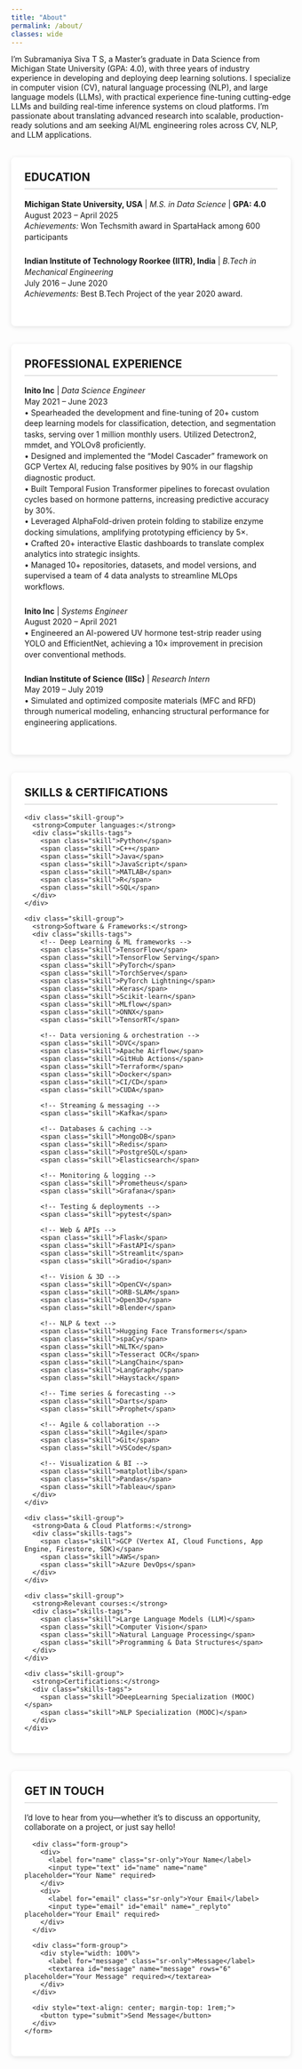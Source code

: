 ```yaml
---
title: "About"
permalink: /about/
classes: wide
---
```


<p class="intro">I’m Subramaniya Siva T S, a Master’s graduate in Data Science from Michigan State University (GPA: 4.0), with three years of industry experience in developing and deploying deep learning solutions. I specialize in computer vision (CV), natural language processing (NLP), and large language models (LLMs), with practical experience fine-tuning cutting-edge LLMs and building real-time inference systems on cloud platforms. I’m passionate about translating advanced research into scalable, production-ready solutions and am seeking AI/ML engineering roles across CV, NLP, and LLM applications.</p>

<div class="info-grid">
  <article class="card">
    <h2>Education</h2>
    <ul>
      <li>
        <strong>Michigan State University, USA</strong> | <em>M.S. in Data Science</em> | <strong>GPA: 4.0</strong><br>
        August 2023 – April 2025<br>
        <em>Achievements:</em> Won Techsmith award in SpartaHack among 600 participants
      </li>
      <li>
        <strong>Indian Institute of Technology Roorkee (IITR), India</strong> | <em>B.Tech in Mechanical Engineering</em><br>
        July 2016 – June 2020<br>
        <em>Achievements:</em> Best B.Tech Project of the year 2020 award.
      </li>
    </ul>
  </article>
  

  <article class="card">
    <h2>Professional Experience</h2>
    <ul>
      <li>
        <strong>Inito Inc</strong> | <em>Data Science Engineer</em><br>
        May 2021 – June 2023<br>
        • Spearheaded the development and fine-tuning of 20+ custom deep learning models for classification, detection, and segmentation tasks, serving over 1 million monthly users. Utilized Detectron2, mmdet, and YOLOv8 proficiently.<br>
        • Designed and implemented the “Model Cascader” framework on GCP Vertex AI, reducing false positives by 90% in our flagship diagnostic product.<br>
        • Built Temporal Fusion Transformer pipelines to forecast ovulation cycles based on hormone patterns, increasing predictive accuracy by 30%.<br>
        • Leveraged AlphaFold-driven protein folding to stabilize enzyme docking simulations, amplifying prototyping efficiency by 5×.<br>
        • Crafted 20+ interactive Elastic dashboards to translate complex analytics into strategic insights.<br>
        • Managed 10+ repositories, datasets, and model versions, and supervised a team of 4 data analysts to streamline MLOps workflows.
      </li>
      <li>
        <strong>Inito Inc</strong> | <em>Systems Engineer</em><br>
        August 2020 – April 2021<br>
        • Engineered an AI-powered UV hormone test-strip reader using YOLO and EfficientNet, achieving a 10× improvement in precision over conventional methods.
      </li>
      <li>
        <strong>Indian Institute of Science (IISc)</strong> | <em>Research Intern</em><br>
        May 2019 – July 2019<br>
        • Simulated and optimized composite materials (MFC and RFD) through numerical modeling, enhancing structural performance for engineering applications.
      </li>
    </ul>
  </article>

  <article class="card">
    <h2>Skills & Certifications</h2>

    <div class="skill-group">
      <strong>Computer languages:</strong>
      <div class="skills-tags">
        <span class="skill">Python</span>
        <span class="skill">C++</span>
        <span class="skill">Java</span>
        <span class="skill">JavaScript</span>
        <span class="skill">MATLAB</span>
        <span class="skill">R</span>
        <span class="skill">SQL</span>
      </div>
    </div>

    <div class="skill-group">
      <strong>Software & Frameworks:</strong>
      <div class="skills-tags">
        <!-- Deep Learning & ML frameworks -->
        <span class="skill">TensorFlow</span>
        <span class="skill">TensorFlow Serving</span>
        <span class="skill">PyTorch</span>
        <span class="skill">TorchServe</span>
        <span class="skill">PyTorch Lightning</span>
        <span class="skill">Keras</span>
        <span class="skill">Scikit-learn</span>
        <span class="skill">MLflow</span>
        <span class="skill">ONNX</span>
        <span class="skill">TensorRT</span>

        <!-- Data versioning & orchestration -->
        <span class="skill">DVC</span>
        <span class="skill">Apache Airflow</span>
        <span class="skill">GitHub Actions</span>
        <span class="skill">Terraform</span>
        <span class="skill">Docker</span>
        <span class="skill">CI/CD</span>
        <span class="skill">CUDA</span>

        <!-- Streaming & messaging -->
        <span class="skill">Kafka</span>

        <!-- Databases & caching -->
        <span class="skill">MongoDB</span>
        <span class="skill">Redis</span>
        <span class="skill">PostgreSQL</span>
        <span class="skill">Elasticsearch</span>

        <!-- Monitoring & logging -->
        <span class="skill">Prometheus</span>
        <span class="skill">Grafana</span>

        <!-- Testing & deployments -->
        <span class="skill">pytest</span>

        <!-- Web & APIs -->
        <span class="skill">Flask</span>
        <span class="skill">FastAPI</span>
        <span class="skill">Streamlit</span>
        <span class="skill">Gradio</span>

        <!-- Vision & 3D -->
        <span class="skill">OpenCV</span>
        <span class="skill">ORB-SLAM</span>
        <span class="skill">Open3D</span>
        <span class="skill">Blender</span>

        <!-- NLP & text -->
        <span class="skill">Hugging Face Transformers</span>
        <span class="skill">spaCy</span>
        <span class="skill">NLTK</span>
        <span class="skill">Tesseract OCR</span>
        <span class="skill">LangChain</span>
        <span class="skill">LangGraph</span>
        <span class="skill">Haystack</span>

        <!-- Time series & forecasting -->
        <span class="skill">Darts</span>
        <span class="skill">Prophet</span>

        <!-- Agile & collaboration -->
        <span class="skill">Agile</span>
        <span class="skill">Git</span>
        <span class="skill">VSCode</span>

        <!-- Visualization & BI -->
        <span class="skill">matplotlib</span>
        <span class="skill">Pandas</span>
        <span class="skill">Tableau</span>
      </div>
    </div>

    <div class="skill-group">
      <strong>Data & Cloud Platforms:</strong>
      <div class="skills-tags">
        <span class="skill">GCP (Vertex AI, Cloud Functions, App Engine, Firestore, SDK)</span>
        <span class="skill">AWS</span>
        <span class="skill">Azure DevOps</span>
      </div>
    </div>

    <div class="skill-group">
      <strong>Relevant courses:</strong>
      <div class="skills-tags">
        <span class="skill">Large Language Models (LLM)</span>
        <span class="skill">Computer Vision</span>
        <span class="skill">Natural Language Processing</span>
        <span class="skill">Programming & Data Structures</span>
      </div>
    </div>

    <div class="skill-group">
      <strong>Certifications:</strong>
      <div class="skills-tags">
        <span class="skill">DeepLearning Specialization (MOOC)</span>
        <span class="skill">NLP Specialization (MOOC)</span>
      </div>
    </div>
  </article>

  <article class="card">
    <h2>Get In Touch</h2>
    <p>I’d love to hear from you—whether it’s to discuss an opportunity, collaborate on a project, or just say hello!</p>
    <form action="https://formspree.io/f/mblowjdo" method="POST" novalidate>
      <input type="hidden" name="_subject" value="New contact from SivaTSS website">
      <input type="hidden" name="_captcha" value="false">
      <input type="text" name="_gotcha" style="display:none;">

      <div class="form-group">
        <div>
          <label for="name" class="sr-only">Your Name</label>
          <input type="text" id="name" name="name" placeholder="Your Name" required>
        </div>
        <div>
          <label for="email" class="sr-only">Your Email</label>
          <input type="email" id="email" name="_replyto" placeholder="Your Email" required>
        </div>
      </div>

      <div class="form-group">
        <div style="width: 100%">
          <label for="message" class="sr-only">Message</label>
          <textarea id="message" name="message" rows="6" placeholder="Your Message" required></textarea>
        </div>
      </div>

      <div style="text-align: center; margin-top: 1rem;">
        <button type="submit">Send Message</button>
      </div>
    </form>
  </article>
</div>

<style>
  .info-grid {
    display: grid;
    grid-template-columns: 1fr;
    gap: 2rem;
    margin: 2rem 0;
  }

  .card {
    background: #fff;
    border-radius: 8px;
    box-shadow: 0 2px 8px rgba(0,0,0,0.1);
    padding: 1.5rem;
  }

  .card h2 {
    margin-top: 0;
    font-size: 1.25rem;
    border-bottom: 2px solid #e2e2e2;
    padding-bottom: 0.5rem;
    text-transform: uppercase;
  }

  .card ul {
    list-style: none;
    margin: 1rem 0 0;
    padding: 0;
  }
  .card li {
    margin-bottom: 1.5rem;
    line-height: 1.4;
  }

  .skill-group {
    margin-bottom: 1rem;
  }
  .skills-tags {
    display: flex;
    flex-wrap: wrap;
    gap: 0.5rem;
    margin-top: 0.5rem;
  }
  .skill {
    background: #ececec;
    border-radius: 999px;
    padding: 0.25em 0.75em;
    font-size: 0.8rem;
    color: #333;
  }

  /* Form styles */
  .card form {
    margin-top: 1rem;
  }
  .form-group {
    display: flex;
    gap: 1rem;
    flex-wrap: wrap;
  }
  .form-group > div {
    flex: 1;
    min-width: calc(50% - 0.5rem);
  }
  .card form input[type="text"],
  .card form input[type="email"],
  .card form textarea {
    width: 100%;
    padding: 1rem;
    box-sizing: border-box;
    border: 1px solid #ccc;
    border-radius: 4px;
    font-size: 1rem;
  }
  .card form button {
    background: #007ACC;
    color: #fff;
    border: none;
    border-radius: 4px;
    padding: 0.75rem 2rem;
    font-size: 1rem;
    cursor: pointer;
  }
  .card form button:hover {
    background: #005F99;
  }
</style>